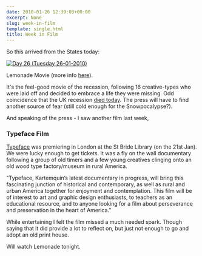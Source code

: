 ```yaml
---
date: 2010-01-26 12:39:03+00:00
excerpt: None
slug: week-in-film
template: single.html
title: Week in Film
---
```


So this arrived from the States today:

[![Day 26 (Tuesday 26-01-2010)](http://farm5.static.flickr.com/4047/4305772045_377edaee0e.jpg)](http://www.flickr.com/photos/dbushell/4305772045/)

Lemonade Movie (more info [here](http://lemonademovie.com/)).

It's the feel-good movie of the recession, following 16 creative-types who were laid off and decided to embrace a life they were missing. Odd coincidence that the UK recession [died today](http://news.bbc.co.uk/1/hi/business/8479639.stm). The press will have to find another source of fear (still cold enough for the Snowpocalypse?).

And speaking of the press - I saw another film last week,

### Typeface Film

[Typeface](http://typeface.kartemquin.com) was premiering in London at the St Bride Library (on the 21st Jan). We were lucky enough to get tickets. It was a fly on the wall documentary following a group of old timers and a few young creatives clinging onto an old wood type factory/museum in rural America.


<p class="quote">"Typeface, Kartemquin’s latest documentary in progress, will bring this fascinating junction of historical and contemporary, as well as rural and urban America together for enjoyment and contemplation. This film will be of interest to art and graphic design enthusiasts, to teachers as an educational resource, and to anyone looking for a film about perseverance and preservation in the heart of America."</p>


While entertaining I felt the film missed a much needed spark. Though saying that it did provide a lot to reflect on, but just not enough to go and adopt an old print house.

Will watch Lemonade tonight.
